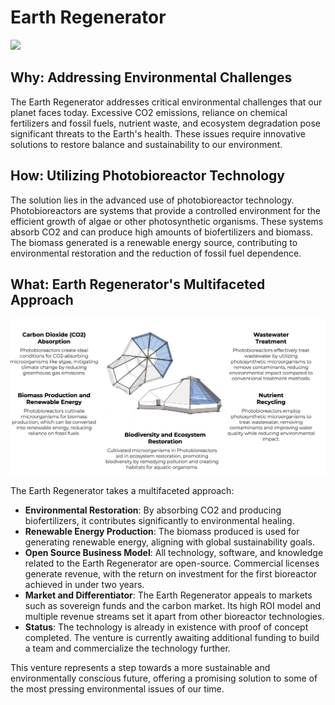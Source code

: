 
# Earth Regenerator

![](img/earthregen.png)

## Why: Addressing Environmental Challenges 

The Earth Regenerator addresses critical environmental challenges that our planet faces today. Excessive CO2 emissions, reliance on chemical fertilizers and fossil fuels, nutrient waste, and ecosystem degradation pose significant threats to the Earth's health. These issues require innovative solutions to restore balance and sustainability to our environment.

## How: Utilizing Photobioreactor Technology

The solution lies in the advanced use of photobioreactor technology. Photobioreactors are systems that provide a controlled environment for the efficient growth of algae or other photosynthetic organisms. These systems absorb CO2 and can produce high amounts of biofertilizers and biomass. The biomass generated is a renewable energy source, contributing to environmental restoration and the reduction of fossil fuel dependence.

## What: Earth Regenerator's Multifaceted Approach

![](img/earthregen1.png)

The Earth Regenerator takes a multifaceted approach:

- **Environmental Restoration**: By absorbing CO2 and producing biofertilizers, it contributes significantly to environmental healing.
- **Renewable Energy Production**: The biomass produced is used for generating renewable energy, aligning with global sustainability goals.
- **Open Source Business Model**: All technology, software, and knowledge related to the Earth Regenerator are open-source. Commercial licenses generate revenue, with the return on investment for the first bioreactor achieved in under two years.
- **Market and Differentiator**: The Earth Regenerator appeals to markets such as sovereign funds and the carbon market. Its high ROI model and multiple revenue streams set it apart from other bioreactor technologies.
- **Status**: The technology is already in existence with proof of concept completed. The venture is currently awaiting additional funding to build a team and commercialize the technology further.

This venture represents a step towards a more sustainable and environmentally conscious future, offering a promising solution to some of the most pressing environmental issues of our time.
